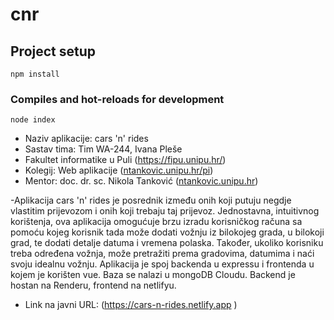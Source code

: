 # cnr

## Project setup
```
npm install
```

### Compiles and hot-reloads for development
```
node index
```


- Naziv aplikacije: cars 'n' rides
- Sastav tima: Tim WA-244, Ivana Pleše
- Fakultet informatike u Puli (https://fipu.unipu.hr/)
- Kolegij: Web aplikacije ([ntankovic.unipu.hr/pi](https://fiputreca.notion.site/Web-aplikacije-7ba8350d498546a78812399024edac44)) 
- Mentor: doc. dr. sc. Nikola Tanković ([ntankovic.unipu.hr](https://fiputreca.notion.site/Kontakt-stranica-875574d1b92248b1a8e90dae52cd29a9))

-Aplikacija cars 'n' rides je posrednik između onih koji putuju negdje vlastitim prijevozom i onih koji trebaju taj prijevoz. Jednostavna, intuitivnog korištenja, ova aplikacija omogućuje brzu izradu korisničkog računa sa pomoću kojeg korisnik tada može dodati vožnju iz bilokojeg grada, u bilokoji grad, te dodati detalje datuma i vremena polaska. Također, ukoliko korisniku treba određena vožnja, može pretražiti prema gradovima, datumima i naći svoju idealnu vožnju. Aplikacija je spoj backenda u expressu i frontenda u kojem je korišten vue. Baza se nalazi u mongoDB Cloudu. Backend je hostan na Renderu, frontend na netlifyu.

- Link na javni URL: (https://cars-n-rides.netlify.app )
